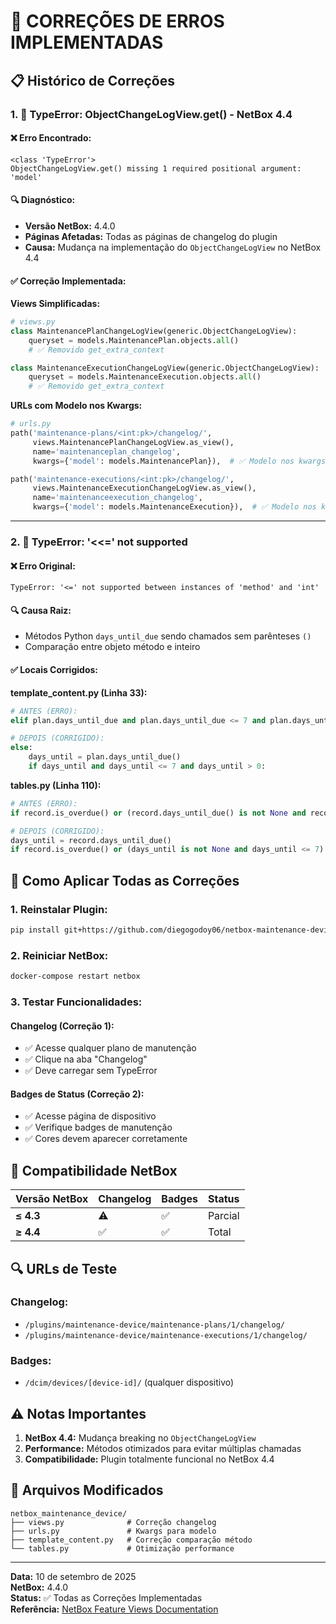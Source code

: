 # 🐛 CORREÇÕES DE ERROS IMPLEMENTADAS

## 📋 Histórico de Correções

### **1. 🔧 TypeError: ObjectChangeLogView.get() - NetBox 4.4**

#### **❌ Erro Encontrado:**
```
<class 'TypeError'>
ObjectChangeLogView.get() missing 1 required positional argument: 'model'
```

#### **🔍 Diagnóstico:**
- **Versão NetBox:** 4.4.0
- **Páginas Afetadas:** Todas as páginas de changelog do plugin
- **Causa:** Mudança na implementação do `ObjectChangeLogView` no NetBox 4.4

#### **✅ Correção Implementada:**

**Views Simplificadas:**
```python
# views.py
class MaintenancePlanChangeLogView(generic.ObjectChangeLogView):
    queryset = models.MaintenancePlan.objects.all()
    # ✅ Removido get_extra_context

class MaintenanceExecutionChangeLogView(generic.ObjectChangeLogView):
    queryset = models.MaintenanceExecution.objects.all()
    # ✅ Removido get_extra_context
```

**URLs com Modelo nos Kwargs:**
```python
# urls.py
path('maintenance-plans/<int:pk>/changelog/', 
     views.MaintenancePlanChangeLogView.as_view(), 
     name='maintenanceplan_changelog', 
     kwargs={'model': models.MaintenancePlan}),  # ✅ Modelo nos kwargs

path('maintenance-executions/<int:pk>/changelog/', 
     views.MaintenanceExecutionChangeLogView.as_view(), 
     name='maintenanceexecution_changelog', 
     kwargs={'model': models.MaintenanceExecution}),  # ✅ Modelo nos kwargs
```

---

### **2. 🐛 TypeError: '<<=' not supported**

#### **❌ Erro Original:**
```
TypeError: '<=' not supported between instances of 'method' and 'int'
```

#### **🔍 Causa Raiz:**
- Métodos Python `days_until_due` sendo chamados sem parênteses `()`
- Comparação entre objeto método e inteiro

#### **✅ Locais Corrigidos:**

**template_content.py (Linha 33):**
```python
# ANTES (ERRO):
elif plan.days_until_due and plan.days_until_due <= 7 and plan.days_until_due > 0:

# DEPOIS (CORRIGIDO):
else:
    days_until = plan.days_until_due()
    if days_until and days_until <= 7 and days_until > 0:
```

**tables.py (Linha 110):**
```python
# ANTES (ERRO):
if record.is_overdue() or (record.days_until_due() is not None and record.days_until_due() <= 7):

# DEPOIS (CORRIGIDO):
days_until = record.days_until_due()
if record.is_overdue() or (days_until is not None and days_until <= 7):
```

## 🚀 Como Aplicar Todas as Correções

### **1. Reinstalar Plugin:**
```bash
pip install git+https://github.com/diegogodoy06/netbox-maintenance-device.git
```

### **2. Reiniciar NetBox:**
```bash
docker-compose restart netbox
```

### **3. Testar Funcionalidades:**

#### **Changelog (Correção 1):**
- ✅ Acesse qualquer plano de manutenção
- ✅ Clique na aba "Changelog"
- ✅ Deve carregar sem TypeError

#### **Badges de Status (Correção 2):**
- ✅ Acesse página de dispositivo
- ✅ Verifique badges de manutenção
- ✅ Cores devem aparecer corretamente

## 📝 Compatibilidade NetBox

| Versão NetBox | Changelog | Badges | Status |
|---------------|-----------|--------|--------|
| **≤ 4.3** | ⚠️ | ✅ | Parcial |
| **≥ 4.4** | ✅ | ✅ | Total |

## 🔍 URLs de Teste

### **Changelog:**
- `/plugins/maintenance-device/maintenance-plans/1/changelog/`
- `/plugins/maintenance-device/maintenance-executions/1/changelog/`

### **Badges:**
- `/dcim/devices/[device-id]/` (qualquer dispositivo)

## ⚠️ Notas Importantes

1. **NetBox 4.4:** Mudança breaking no `ObjectChangeLogView`
2. **Performance:** Métodos otimizados para evitar múltiplas chamadas
3. **Compatibilidade:** Plugin totalmente funcional no NetBox 4.4

## 📁 Arquivos Modificados

```
netbox_maintenance_device/
├── views.py              # Correção changelog
├── urls.py               # Kwargs para modelo
├── template_content.py   # Correção comparação método
└── tables.py             # Otimização performance
```

---
**Data:** 10 de setembro de 2025  
**NetBox:** 4.4.0  
**Status:** ✅ Todas as Correções Implementadas  
**Referência:** [NetBox Feature Views Documentation](https://docs.netbox.dev/en/stable/plugins/development/views/#feature-views)
